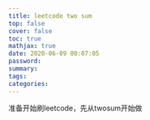 ```yaml
---
title: leetcode two sum
top: false
cover: false
toc: true
mathjax: true
date: 2020-06-09 00:07:05
password:
summary:
tags:
categories:
---
```


 准备开始刷leetcode，先从twosum开始做
